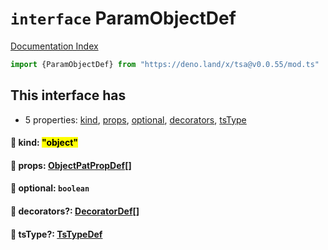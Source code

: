 # `interface` ParamObjectDef

[Documentation Index](../README.md)

```ts
import {ParamObjectDef} from "https://deno.land/x/tsa@v0.0.55/mod.ts"
```

## This interface has

- 5 properties:
[kind](#-kind-object),
[props](#-props-objectpatpropdef),
[optional](#-optional-boolean),
[decorators](#-decorators-decoratordef),
[tsType](#-tstype-tstypedef)


#### 📄 kind: <mark>"object"</mark>



#### 📄 props: [ObjectPatPropDef](../type.ObjectPatPropDef/README.md)\[]



#### 📄 optional: `boolean`



#### 📄 decorators?: [DecoratorDef](../interface.DecoratorDef/README.md)\[]



#### 📄 tsType?: [TsTypeDef](../type.TsTypeDef/README.md)



